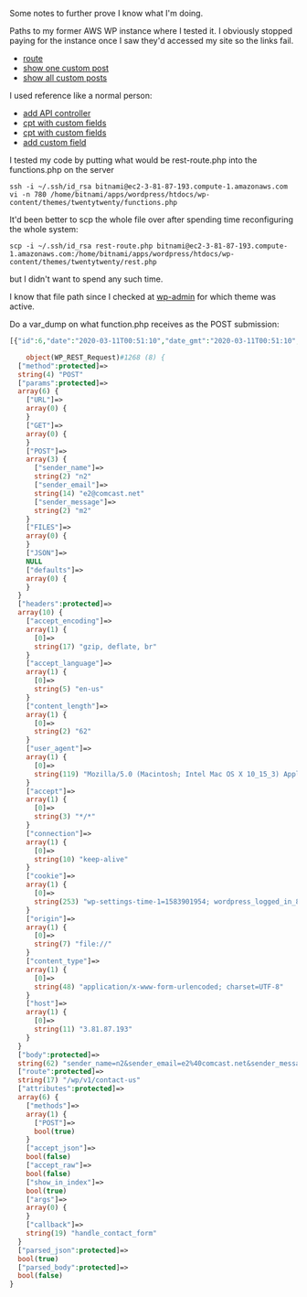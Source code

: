 Some notes to further prove I know what I'm doing.

Paths to my former AWS WP instance where I tested it. I obviously stopped paying for the instance once I saw they'd accessed my site so the links fail.

* [route](https://3.81.87.193/wp-json/wp/v2/contact-us)
* [show one custom post](https://3.81.87.193/wp-json/wp/v2/contact/6)
* [show all custom posts](https://3.81.87.193/wp-json/wp/v2/contact)

I used reference like a normal person:

* [add API controller](https://jacobmartella.com/2017/12/22/simple-guide-adding-wp-rest-api-controller/)
* [cpt with custom fields](https://wordpress.stackexchange.com/questions/77201/programmatically-publish-a-post-custom-post-type-with-custom-fields)
* [cpt with custom fields](https://blog.teamtreehouse.com/adding-custom-fields-to-a-custom-post-type-the-right-way)
* [add custom field](https://wordpress.stackexchange.com/questions/331832/how-to-return-meta-data-from-the-rest-api)

I tested my code by putting what would be rest-route.php into the functions.php on the server
```
ssh -i ~/.ssh/id_rsa bitnami@ec2-3-81-87-193.compute-1.amazonaws.com
vi -n 780 /home/bitnami/apps/wordpress/htdocs/wp-content/themes/twentytwenty/functions.php
```
It'd been better to scp the whole file over after spending time reconfiguring the whole system:
```
scp -i ~/.ssh/id_rsa rest-route.php bitnami@ec2-3-81-87-193.compute-1.amazonaws.com:/home/bitnami/apps/wordpress/htdocs/wp-content/themes/twentytwenty/rest.php
```
but I didn't want to spend any such time.

I know that file path since I checked at [wp-admin](https://3.81.87.193/wp-login.php?redirect_to=https%3A%2F%2F3.81.87.193%2Fwp-admin%2F&reauth=1) for which theme was active.

Do a var_dump on what function.php receives as the POST submission:
```php
[{"id":6,"date":"2020-03-11T00:51:10","date_gmt":"2020-03-11T00:51:10","guid":{"rendered":"https:\/\/3.81.87.193\/contact\/title2-2\/"},"modified":"2020-03-11T00:51:10","modified_gmt":"2020-03-11T00:51:10","slug":"title2-2","status":"publish","type":"contact","link":"https:\/\/3.81.87.193\/contact\/title2-2\/","title":{"rendered":"title2"},"content":{"rendered":"<p>content2<\/p>\n","protected":false},"template":"","_links":{"self":[{"href":"https:\/\/3.81.87.193\/wp-json\/wp\/v2\/contact\/6"}],"collection":[{"href":"https:\/\/3.81.87.193\/wp-json\/wp\/v2\/contact"}],"about":[{"href":"https:\/\/3.81.87.193\/wp-json\/wp\/v2\/types\/contact"}],"wp:attachment":[{"href":"https:\/\/3.81.87.193\/wp-json\/wp\/v2\/media?parent=6"}],"curies":[{"name":"wp","href":"https:\/\/api.w.org\/{rel}","templated":true}]}},{"id":5,"date":"2020-03-11T00:48:56","date_gmt":"2020-03-11T00:48:56","guid":{"rendered":"https:\/\/3.81.87.193\/contact\/title2\/"},"modified":"2020-03-11T00:48:56","modified_gmt":"2020-03-11T00:48:56","slug":"title2","status":"publish","type":"contact","link":"https:\/\/3.81.87.193\/contact\/title2\/","title":{"rendered":"title2"},"content":{"rendered":"<p>content2<\/p>\n","protected":false},"template":"","_links":{"self":[{"href":"https:\/\/3.81.87.193\/wp-json\/wp\/v2\/contact\/5"}],"collection":[{"href":"https:\/\/3.81.87.193\/wp-json\/wp\/v2\/contact"}],"about":[{"href":"https:\/\/3.81.87.193\/wp-json\/wp\/v2\/types\/contact"}],"wp:attachment":[{"href":"https:\/\/3.81.87.193\/wp-json\/wp\/v2\/media?parent=5"}],"curies":[{"name":"wp","href":"https:\/\/api.w.org\/{rel}","templated":true}]}}]

	object(WP_REST_Request)#1268 (8) {
  ["method":protected]=>
  string(4) "POST"
  ["params":protected]=>
  array(6) {
    ["URL"]=>
    array(0) {
    }
    ["GET"]=>
    array(0) {
    }
    ["POST"]=>
    array(3) {
      ["sender_name"]=>
      string(2) "n2"
      ["sender_email"]=>
      string(14) "e2@comcast.net"
      ["sender_message"]=>
      string(2) "m2"
    }
    ["FILES"]=>
    array(0) {
    }
    ["JSON"]=>
    NULL
    ["defaults"]=>
    array(0) {
    }
  }
  ["headers":protected]=>
  array(10) {
    ["accept_encoding"]=>
    array(1) {
      [0]=>
      string(17) "gzip, deflate, br"
    }
    ["accept_language"]=>
    array(1) {
      [0]=>
      string(5) "en-us"
    }
    ["content_length"]=>
    array(1) {
      [0]=>
      string(2) "62"
    }
    ["user_agent"]=>
    array(1) {
      [0]=>
      string(119) "Mozilla/5.0 (Macintosh; Intel Mac OS X 10_15_3) AppleWebKit/605.1.15 (KHTML, like Gecko) Version/13.0.5 Safari/605.1.15"
    }
    ["accept"]=>
    array(1) {
      [0]=>
      string(3) "*/*"
    }
    ["connection"]=>
    array(1) {
      [0]=>
      string(10) "keep-alive"
    }
    ["cookie"]=>
    array(1) {
      [0]=>
      string(253) "wp-settings-time-1=1583901954; wordpress_logged_in_8ef9ea1897fb3257608e628229d14532=user%7C1585093037%7CEDMJHdJkVhipW6KgPiHxis7nUICFIIO1zSg3rw5nJ37%7Cbc122b2d1fe41f90e6437b314c8dcb31e1f315ba7d54b5bf5a4bf7bbfd88a909; wordpress_test_cookie=WP+Cookie+check"
    }
    ["origin"]=>
    array(1) {
      [0]=>
      string(7) "file://"
    }
    ["content_type"]=>
    array(1) {
      [0]=>
      string(48) "application/x-www-form-urlencoded; charset=UTF-8"
    }
    ["host"]=>
    array(1) {
      [0]=>
      string(11) "3.81.87.193"
    }
  }
  ["body":protected]=>
  string(62) "sender_name=n2&sender_email=e2%40comcast.net&sender_message=m2"
  ["route":protected]=>
  string(17) "/wp/v1/contact-us"
  ["attributes":protected]=>
  array(6) {
    ["methods"]=>
    array(1) {
      ["POST"]=>
      bool(true)
    }
    ["accept_json"]=>
    bool(false)
    ["accept_raw"]=>
    bool(false)
    ["show_in_index"]=>
    bool(true)
    ["args"]=>
    array(0) {
    }
    ["callback"]=>
    string(19) "handle_contact_form"
  }
  ["parsed_json":protected]=>
  bool(true)
  ["parsed_body":protected]=>
  bool(false)
}
```
